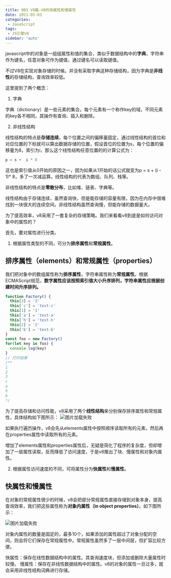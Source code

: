 ```yaml
---
title: 003 V8篇-V8的快属性和慢属性
date: 2021-05-03
categories: 
 - JavaScript
tags:
 - JS引擎V8
sidebar: 'auto'
---
```


javascript中的对象是一组组属性和值的集合，类似于数据结构中的**字典**，字符串作为键名，任意对象可作为键值，通过键名可以读取键值。

不过V8在实现对象存储的时候。并没有采取字典这种存储结构，因为字典是**非线性**的存储结构，查询效率较低。

这里提到了两个概念：
1. 字典

字典（dictionary）是一些元素的集合。每个元素有一个称作key的域，不同元素的key各不相同，其操作有查询、插入和删除。

2. 非线性结构

线性结构的特点是**存储连续**，每个位置之间的偏移量固定，通过线性结构的首位和对应位置的下标就可以算出数据存储的位置，假设首位的位置为s，每个位置的偏移量为8，索引为i，那么这个线性结构任意位置的的计算公式为：
```js
p = s +  i * 8
```
这也是索引值从0开始的原因之一，因为如果从1开始的话公式就变为p = s +  (i - 1)* 8，多了一次减运算。线性结构的代表为数组、队列、栈等。

非线性结构的特点是**零散分布**，比如堆、链表、字典等。

线性结构由于存储连续，虽然查询快，但是能存储的容量有限，因为在内存中很难找到一块很大的连续空间。非线性结构虽然查询慢，但能存储的数据量大。

为了提高效率，v8采用了一套复杂的存储策略。我们来看看v8到底是如何访问对象中的属性的？

首先，要对属性进行分类。

1. 根据属性类型的不同，可分为**排序属性**和**常规属性**。

## 排序属性（elements）和常规属性（properties）
我们把对象中的数组属性称为**排序属性**，字符串属性称为**常规属性**。根据ECMAScript规范，**数字属性应该按照索引值大小升序排列，字符串属性应根据创建时间升序排列。**
```js
function Factory() {
  this[3] = '3'
  this['c'] = 'test-c'
  this[1] = '1'
  this['a'] = 'test-a'
  this['h'] = 'test-h'
  this[2] = '2'
  this['b'] = 'test-b'
}
const foo = new Factory()
for(let key in foo) {
  console.log(key)
}
// 打印结果
/**
1
2
3
c
a
h
b
*/
```
为了提高存储和访问性能，v8采用了两个**线性结构**来分别保存排序属性和常规属性，具体结构如下图所示：
<img :src="$withBase('/js/v8/v8内部的对象构造.svg')" alt="图片加载失败">

如果执行遍历操作，v8会先从elements属性中按照顺序读取所有的元素，然后再在properties属性中读取所有的元素。

增加了elements属性和properties属性后，无疑是简化了程序的复杂度，但却增加了一层属性读取，反而降低了访问速度，于是v8推出了块、慢属性和对象内属性。

2. 根据属性访问速度的不同，可将属性分为**快属性**和**慢属性**。

## 快属性和慢属性
在对象的常规属性很少的时候，v8会把部分常规属性直接存储到对象本身，提高查询效率，我们把这些属性称为**对象内属性（in object properties）**。如下图所示：

<div class="img-box">
  <img :src="$withBase('/js/v8/对象内属性.svg')" alt="图片加载失败">
</div>

对象内属性的数量是固定的，最多10个，如果添加的属性超过了对象分配的空间，则会将它们保存在常规属性中。常规属性虽然多了一层中间层，但扩容比较方便。

快属性：保存在线性数据结构中的属性。其查询速度块，但添加或删除大量属性时较慢。
慢属性：保存在非线性数据结构中的属性。v8的对象的属性一旦过多，就会采用非线性结构词典进行存储。

